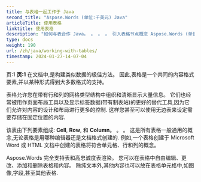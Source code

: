```yaml
---
title: 与表格一起工作于 Java
second_title: "Aspose.Words (单位:千美元) Java"
articleTitle: 使用表格
linktitle: 使用表格
description: "如何与表合作 Java。 。 。 。 引入表格节点概念 Aspose.Words (单位:千美元) Java。 。 。 。"
type: docs
weight: 190
url: /zh/java/working-with-tables/
timestamp: 2024-01-27-14-07-04
---
```


页:1 **页:1** 在文档中,是构建类似数据的极佳方法。 因此,表格是一个共同的内容格式要素,并以某种形式得到大多数格式的支持。

表格允许您在带有行和列的网格类型结构中组织和清晰显示大量信息。 它们也经常被用作页面布局工具以及显示标签数据(带有制表站)的更好的替代工具,因为它们允许对内容的设计和布局进行更多的控制. 这样您甚至可以使用无边表来设定需要存储在固定位置的内容.

该表由下列要素组成: **Cell**, **Row**, 和 **Column**。 。 。 这是所有表格一般通用的概念,无论表格是用哪种编辑器还是文档格式创建的. 例如,一个表格创建于 Microsoft Word 或 HTML 文档中创建的表格将符合单元格、行和列的概念。

Aspose.Words 完全支持表和高忠诚度表渲染。 您可以在表格中自由编辑、更改、添加和删除表格和内容。 除纯文本外,其他内容也可以放在表格单元格中,如图像,字段,甚至其他表格.
